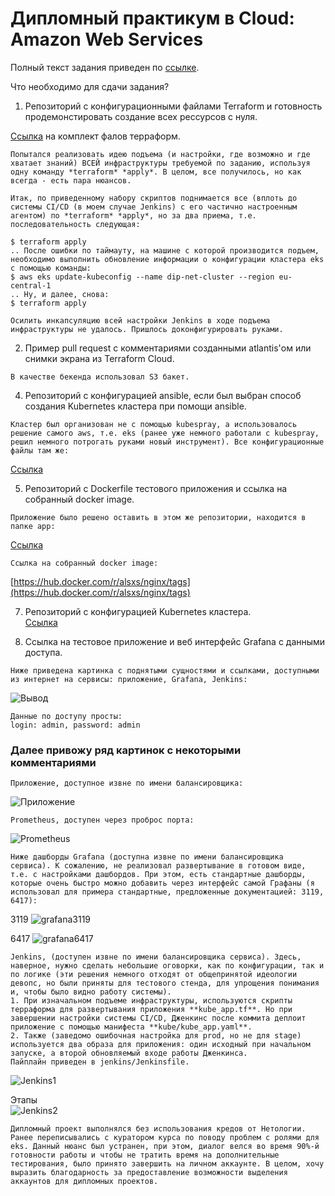 # Дипломный практикум в Cloud: Amazon Web Services  
  
  
Полный текст задания приведен по [ссылке](https://github.com/als-port/devops-diplom).  
 
    
Что необходимо для сдачи задания?

1. Репозиторий с конфигурационными файлами Terraform и готовность продемонстировать создание всех рессурсов с нуля.  
  
[Ссылка](https://github.com/als-port/dip-net/blob/main/terraform) на комплект фалов терраформ.
```text
Попытался реализовать идею подъема (и настройки, где возможно и где хватает знаний) ВСЕЙ инфраструктуры требуемой по заданию, используя одну команду *terraform* *apply*. В целом, все получилось, но как всегда - есть пара нюансов.  

Итак, по приведенному набору скриптов поднимается все (вплоть до системы CI/CD (в моем случае Jenkins) с его частично настроенным агентом) по *terraform* *apply*, но за два приема, т.е. последовательность следующая:    
```
```shell
$ terraform apply
.. После ошибки по таймауту, на машине с которой производится подъем, необходимо выполнить обновление информации о конфигурации кластера eks с помощью команды:  
$ aws eks update-kubeconfig --name dip-net-cluster --region eu-central-1
.. Ну, и далее, снова:  
$ terraform apply
```
  
```text
Осилить инкапсуляцию всей настройки Jenkins в ходе подъема инфраструктуры не удалось. Пришлось доконфигурировать руками.      
```
   
2. Пример pull request с комментариями созданными atlantis'ом или снимки экрана из Terraform Cloud.  
```text
В качестве бекенда использовал S3 бакет.  
```
  
4. Репозиторий с конфигурацией ansible, если был выбран способ создания Kubernetes кластера при помощи ansible.  
  
```text
Кластер был организован не с помощью kubespray, а использовалось решение самого aws, т.е. eks (ранее уже немного работали с kubespray, решил немного потрогать руками новый инструмент). Все конфигурационные файлы там же:    
```
[Ссылка](https://github.com/als-port/dip-net/blob/main/terraform)  
  
5. Репозиторий с Dockerfile тестового приложения и ссылка на собранный docker image.  
  
```text
Приложение было решено оставить в этом же репозитории, находится в папке app:     
```
[Ссылка](https://github.com/als-port/dip-net/blob/main/app)

```text
Ссылка на собранный docker image:   
```
[https://hub.docker.com/r/alsxs/nginx/tags](https://hub.docker.com/r/alsxs/nginx/tags)
    
  
7. Репозиторий с конфигурацией Kubernetes кластера.  
[Ссылка](https://github.com/als-port/dip-net/blob/main/terraform)  
  
8. Ссылка на тестовое приложение и веб интерфейс Grafana с данными доступа.  
  
```text
Ниже приведена картинка с поднятыми сущностями и ссылками, доступными из интернет на сервисы: приложение, Grafana, Jenkins:     
```
![Вывод](https://github.com/als-port/dip-net/blob/main/pics/cons_app_grafana_prometheus_jenkins.png)
  
```text
Данные по доступу просты:  
login: admin, password: admin    
```
### Далее привожу ряд картинок с некоторыми комментариями  
  
```text
Приложение, доступное извне по имени балансировщика:  
```
![Приложение](https://github.com/als-port/dip-net/blob/main/pics/app_lb.png)  
  
  
```text
Prometheus, доступен через проброс порта:  
```
![Prometheus](https://github.com/als-port/dip-net/blob/main/pics/prometheus.png)  
  
  
```text
Ниже дашборды Grafana (доступна извне по имени балансировщика сервиса). К сожалению, не реализовал развертывание в готовом виде, т.е. с настройками дашбордов. При этом, есть стандартные дашборды, которые очень быстро можно добавить через интерфейс самой Графаны (я использовал для примера стандартные, предложенные документацией: 3119, 6417):  
```
3119
![grafana3119](https://github.com/als-port/dip-net/blob/main/pics/grafana3119.png)  
  
6417
![grafana6417](https://github.com/als-port/dip-net/blob/main/pics/grafana6417_2.png)  
  
  
```text
Jenkins, (доступен извне по имени балансировщика сервиса). Здесь, наверное, нужно сделать небольшие оговорки, как по конфигурации, так и по логике (эти решения немного отходят от общепринятой идеологии девопс, но были приняты для тестового стенда, для упрощения понимания и, чтобы было видно работу системы).  
1. При изначальном подъеме инфраструктуры, используются скрипты терраформа для развертывания приложения **kube_app.tf**. Но при завершении настройки системы CI/CD, Дженкинс после коммита деплоит приложение с помощью манифеста **kube/kube_app.yaml**.  
2. Также (заведомо ошибочная настройка для prod, но не для stage) используется два образа для приложения: один исходный при начальном запуске, а второй обновляемый входе работы Дженкинса.   
Пайплайн приведен в jenkins/Jenkinsfile.  
```
![Jenkins1](https://github.com/als-port/dip-net/blob/main/pics/jenkins_out_fin.png)  
  
Этапы  
![Jenkins2](https://github.com/als-port/dip-net/blob/main/pics/jenkins_stages.png)  
  
  
```text
Дипломный проект выполнялся без использования кредов от Нетологии. Ранее переписывались с куратором курса по поводу проблем с ролями для eks. Данный нюанс был устранен, при этом, диалог велся во время 90%-й готовности работы и чтобы не тратить время на дополнительные тестирования, было принято завершить на личном аккаунте. В целом, хочу выразить благодарность за предоставление возможности выделения аккаунтов для дипломных проектов.    
```